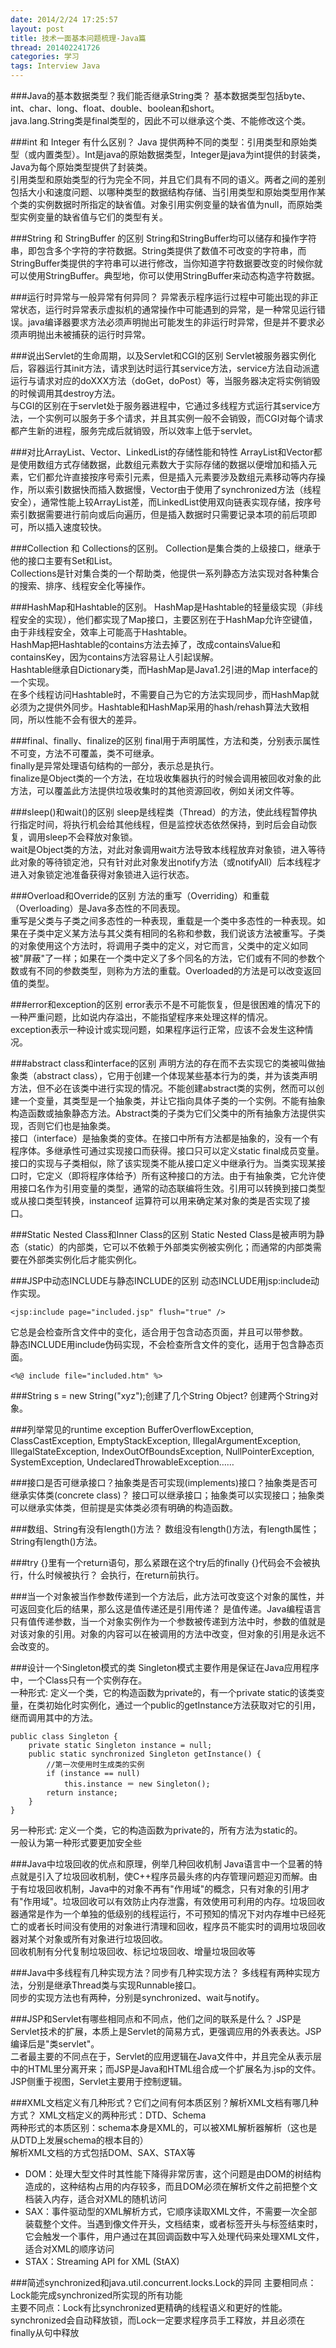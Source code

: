 ```yaml
---
date: 2014/2/24 17:25:57
layout: post
title: 技术一面基本问题梳理-Java篇
thread: 201402241726
categories: 学习
tags: Interview Java
---
```


###Java的基本数据类型？我们能否继承String类？
基本数据类型包括byte、int、char、long、float、double、boolean和short。  
java.lang.String类是final类型的，因此不可以继承这个类、不能修改这个类。

###int 和 Integer 有什么区别？
Java 提供两种不同的类型：引用类型和原始类型（或内置类型）。Int是java的原始数据类型，Integer是java为int提供的封装类，Java为每个原始类型提供了封装类。  
引用类型和原始类型的行为完全不同，并且它们具有不同的语义。两者之间的差别包括大小和速度问题、以哪种类型的数据结构存储、当引用类型和原始类型用作某个类的实例数据时所指定的缺省值。对象引用实例变量的缺省值为null，而原始类型实例变量的缺省值与它们的类型有关。

###String 和 StringBuffer 的区别
String和StringBuffer均可以储存和操作字符串，即包含多个字符的字符数据。String类提供了数值不可改变的字符串，而StringBuffer类提供的字符串可以进行修改，当你知道字符数据要改变的时候你就可以使用StringBuffer。典型地，你可以使用StringBuffer来动态构造字符数据。

###运行时异常与一般异常有何异同？
异常表示程序运行过程中可能出现的非正常状态，运行时异常表示虚拟机的通常操作中可能遇到的异常，是一种常见运行错误。java编译器要求方法必须声明抛出可能发生的非运行时异常，但是并不要求必须声明抛出未被捕获的运行时异常。

###说出Servlet的生命周期，以及Servlet和CGI的区别
Servlet被服务器实例化后，容器运行其init方法，请求到达时运行其service方法，service方法自动派遣运行与请求对应的doXXX方法（doGet，doPost）等，当服务器决定将实例销毁的时候调用其destroy方法。  
与CGI的区别在于servlet处于服务器进程中，它通过多线程方式运行其service方法，一个实例可以服务于多个请求，并且其实例一般不会销毁，而CGI对每个请求都产生新的进程，服务完成后就销毁，所以效率上低于servlet。

###对比ArrayList、Vector、LinkedList的存储性能和特性
ArrayList和Vector都是使用数组方式存储数据，此数组元素数大于实际存储的数据以便增加和插入元素，它们都允许直接按序号索引元素，但是插入元素要涉及数组元素移动等内存操作，所以索引数据快而插入数据慢，Vector由于使用了synchronized方法（线程安全），通常性能上较ArrayList差，而LinkedList使用双向链表实现存储，按序号索引数据需要进行前向或后向遍历，但是插入数据时只需要记录本项的前后项即可，所以插入速度较快。

###Collection 和 Collections的区别。
Collection是集合类的上级接口，继承于他的接口主要有Set和List。  
Collections是针对集合类的一个帮助类，他提供一系列静态方法实现对各种集合的搜索、排序、线程安全化等操作。

###HashMap和Hashtable的区别。
HashMap是Hashtable的轻量级实现（非线程安全的实现），他们都实现了Map接口，主要区别在于HashMap允许空键值，由于非线程安全，效率上可能高于Hashtable。  
HashMap把Hashtable的contains方法去掉了，改成containsValue和containsKey，因为contains方法容易让人引起误解。  
Hashtable继承自Dictionary类，而HashMap是Java1.2引进的Map interface的一个实现。  
在多个线程访问Hashtable时，不需要自己为它的方法实现同步，而HashMap就必须为之提供外同步。Hashtable和HashMap采用的hash/rehash算法大致相同，所以性能不会有很大的差异。

###final、finally、finalize的区别
final用于声明属性，方法和类，分别表示属性不可变，方法不可覆盖，类不可继承。  
finally是异常处理语句结构的一部分，表示总是执行。  
finalize是Object类的一个方法，在垃圾收集器执行的时候会调用被回收对象的此方法，可以覆盖此方法提供垃圾收集时的其他资源回收，例如关闭文件等。

###sleep()和wait()的区别
sleep是线程类（Thread）的方法，使此线程暂停执行指定时间，将执行机会给其他线程，但是监控状态依然保持，到时后会自动恢复，调用sleep不会释放对象锁。  
wait是Object类的方法，对此对象调用wait方法导致本线程放弃对象锁，进入等待此对象的等待锁定池，只有针对此对象发出notify方法（或notifyAll）后本线程才进入对象锁定池准备获得对象锁进入运行状态。

###Overload和Override的区别
方法的重写（Overriding）和重载（Overloading）是Java多态性的不同表现。  
重写是父类与子类之间多态性的一种表现，重载是一个类中多态性的一种表现。如果在子类中定义某方法与其父类有相同的名称和参数，我们说该方法被重写。子类的对象使用这个方法时，将调用子类中的定义，对它而言，父类中的定义如同被"屏蔽"了一样；如果在一个类中定义了多个同名的方法，它们或有不同的参数个数或有不同的参数类型，则称为方法的重载。Overloaded的方法是可以改变返回值的类型。

###error和exception的区别
error表示不是不可能恢复，但是很困难的情况下的一种严重问题，比如说内存溢出，不能指望程序来处理这样的情况。  
exception表示一种设计或实现问题，如果程序运行正常，应该不会发生这种情况。

###abstract class和interface的区别
声明方法的存在而不去实现它的类被叫做抽象类（abstract class），它用于创建一个体现某些基本行为的类，并为该类声明方法，但不必在该类中进行实现的情况。不能创建abstract类的实例，然而可以创建一个变量，其类型是一个抽象类，并让它指向具体子类的一个实例。不能有抽象构造函数或抽象静态方法。Abstract类的子类为它们父类中的所有抽象方法提供实现，否则它们也是抽象类。  
接口（interface）是抽象类的变体。在接口中所有方法都是抽象的，没有一个有程序体。多继承性可通过实现接口而获得。接口只可以定义static final成员变量。接口的实现与子类相似，除了该实现类不能从接口定义中继承行为。当类实现某接口时，它定义（即将程序体给予）所有这种接口的方法。由于有抽象类，它允许使用接口名作为引用变量的类型，通常的动态联编将生效。引用可以转换到接口类型或从接口类型转换，instanceof 运算符可以用来确定某对象的类是否实现了接口。

###Static Nested Class和Inner Class的区别
Static Nested Class是被声明为静态（static）的内部类，它可以不依赖于外部类实例被实例化；而通常的内部类需要在外部类实例化后才能实例化。

###JSP中动态INCLUDE与静态INCLUDE的区别
动态INCLUDE用jsp:include动作实现。

	<jsp:include page="included.jsp" flush="true" />

它总是会检查所含文件中的变化，适合用于包含动态页面，并且可以带参数。  
静态INCLUDE用include伪码实现，不会检查所含文件的变化，适用于包含静态页面。

	<%@ include file="included.htm" %>

###String s = new String("xyz");创建了几个String Object?
创建两个String对象。

###列举常见的runtime exception
BufferOverflowException, ClassCastException, EmptyStackException, IllegalArgumentException, IllegalStateException, IndexOutOfBoundsException, NullPointerException, SystemException, UndeclaredThrowableException……

###接口是否可继承接口？抽象类是否可实现(implements)接口？抽象类是否可继承实体类(concrete class)？
接口可以继承接口；抽象类可以实现接口；抽象类可以继承实体类，但前提是实体类必须有明确的构造函数。

###数组、String有没有length()方法？
数组没有length()方法，有length属性；String有length()方法。

###try {}里有一个return语句，那么紧跟在这个try后的finally {}代码会不会被执行，什么时候被执行？
会执行，在return前执行。

###当一个对象被当作参数传递到一个方法后，此方法可改变这个对象的属性，并可返回变化后的结果，那么这是值传递还是引用传递？
是值传递。Java编程语言只有值传递参数，当一个对象实例作为一个参数被传递到方法中时，参数的值就是对该对象的引用。对象的内容可以在被调用的方法中改变，但对象的引用是永远不会改变的。

###设计一个Singleton模式的类
Singleton模式主要作用是保证在Java应用程序中，一个Class只有一个实例存在。  
一种形式: 定义一个类，它的构造函数为private的，有一个private static的该类变量，在类初始化时实例化，通过一个public的getInstance方法获取对它的引用，继而调用其中的方法。

```
public class Singleton {
	private static Singleton instance = null;
	public static synchronized Singleton getInstance() {
		//第一次使用时生成类的实例
		if (instance == null)
			this.instance ＝ new Singleton();
		return instance;
	}
}
```

另一种形式: 定义一个类，它的构造函数为private的，所有方法为static的。  
一般认为第一种形式要更加安全些

###Java中垃圾回收的优点和原理，例举几种回收机制
Java语言中一个显著的特点就是引入了垃圾回收机制，使C++程序员最头疼的内存管理问题迎刃而解。由于有垃圾回收机制，Java中的对象不再有"作用域"的概念，只有对象的引用才有"作用域"。垃圾回收可以有效防止内存泄露，有效使用可利用的内存。垃圾回收器通常是作为一个单独的低级别的线程运行，不可预知的情况下对内存堆中已经死亡的或者长时间没有使用的对象进行清理和回收，程序员不能实时的调用垃圾回收器对某个对象或所有对象进行垃圾回收。  
回收机制有分代复制垃圾回收、标记垃圾回收、增量垃圾回收等

###Java中多线程有几种实现方法？同步有几种实现方法？
多线程有两种实现方法，分别是继承Thread类与实现Runnable接口。  
同步的实现方法也有两种，分别是synchronized、wait与notify。

###JSP和Servlet有哪些相同点和不同点，他们之间的联系是什么？
JSP是Servlet技术的扩展，本质上是Servlet的简易方式，更强调应用的外表表达。JSP编译后是"类servlet"。  
二者最主要的不同点在于，Servlet的应用逻辑在Java文件中，并且完全从表示层中的HTML里分离开来；而JSP是Java和HTML组合成一个扩展名为.jsp的文件。  
JSP侧重于视图，Servlet主要用于控制逻辑。

###XML文档定义有几种形式？它们之间有何本质区别？解析XML文档有哪几种方式？
XML文档定义的两种形式：DTD、Schema  
两种形式的本质区别：schema本身是XML的，可以被XML解析器解析（这也是从DTD上发展schema的根本目的）  
解析XML文档的方式包括DOM、SAX、STAX等  
- DOM：处理大型文件时其性能下降得非常厉害，这个问题是由DOM的树结构造成的，这种结构占用的内存较多，而且DOM必须在解析文件之前把整个文档装入内存，适合对XML的随机访问  
- SAX：事件驱动型的XML解析方式，它顺序读取XML文件，不需要一次全部装载整个文件。当遇到像文件开头，文档结束，或者标签开头与标签结束时，它会触发一个事件，用户通过在其回调函数中写入处理代码来处理XML文件，适合对XML的顺序访问  
- STAX：Streaming API for XML (StAX)

###简述synchronized和java.util.concurrent.locks.Lock的异同
主要相同点：Lock能完成synchronized所实现的所有功能  
主要不同点：Lock有比synchronized更精确的线程语义和更好的性能。synchronized会自动释放锁，而Lock一定要求程序员手工释放，并且必须在finally从句中释放


